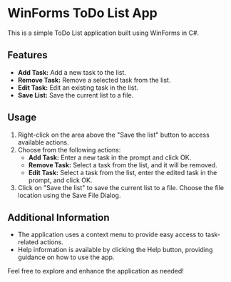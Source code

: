# WinForms ToDo List App

This is a simple ToDo List application built using WinForms in C#.

## Features

- **Add Task:** Add a new task to the list.
- **Remove Task:** Remove a selected task from the list.
- **Edit Task:** Edit an existing task in the list.
- **Save List:** Save the current list to a file.

## Usage

1. Right-click on the area above the "Save the list" button to access available actions.
2. Choose from the following actions:
   - **Add Task:** Enter a new task in the prompt and click OK.
   - **Remove Task:** Select a task from the list, and it will be removed.
   - **Edit Task:** Select a task from the list, enter the edited task in the prompt, and click OK.
3. Click on "Save the list" to save the current list to a file. Choose the file location using the Save File Dialog.

## Additional Information

- The application uses a context menu to provide easy access to task-related actions.
- Help information is available by clicking the Help button, providing guidance on how to use the app.

Feel free to explore and enhance the application as needed!
